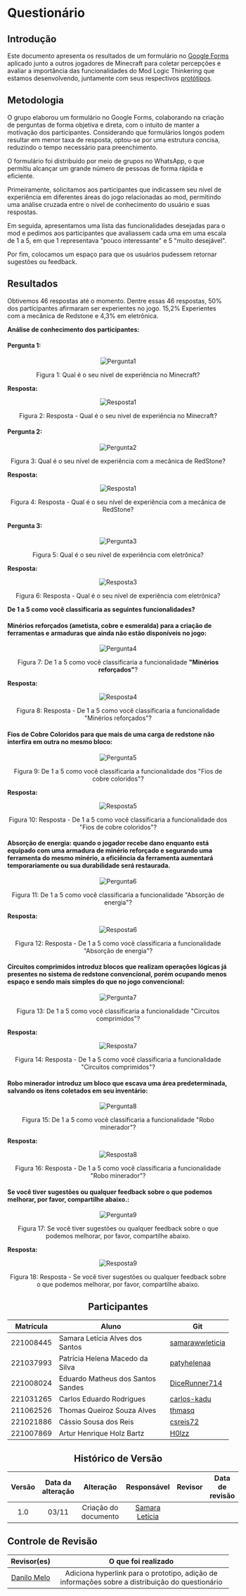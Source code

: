 # Questionário

## Introdução

Este documento apresenta os resultados de um formulário no [Google Forms](https://docs.google.com/forms/) aplicado junto a outros jogadores de Minecraft para coletar percepções e avaliar a importância das funcionalidades do Mod Logic Thinkering que estamos desenvolvendo, juntamente com seus respectivos [protótipos](Base/Design_Sprint/prototipo.md).

## Metodologia

O grupo elaborou um formulário no Google Forms, colaborando na criação de perguntas de forma objetiva e direta, com o intuito de manter a motivação dos participantes. Considerando que formulários longos podem resultar em menor taxa de resposta, optou-se por uma estrutura concisa, reduzindo o tempo necessário para preenchimento.

O formulário foi distribuído por meio de grupos no WhatsApp, o que permitiu alcançar um grande número de pessoas de forma rápida e eficiente.

Primeiramente, solicitamos aos participantes que indicassem seu nível de experiência em diferentes áreas do jogo relacionadas ao mod, permitindo uma análise cruzada entre o nível de conhecimento do usuário e suas respostas.

Em seguida, apresentamos uma lista das funcionalidades desejadas para o mod e pedimos aos participantes que avaliassem cada uma em uma escala de 1 a 5, em que 1 representava "pouco interessante" e 5 "muito desejável".

Por fim, colocamos um espaço para que os usuários pudessem retornar sugestões ou feedback.

## Resultados

Obtivemos 46 respostas até o momento. Dentre essas 46 respostas, 50% dos participantes afirmaram ser experientes no jogo. 15,2% Experientes com a mecânica de Redstone e 4,3% em eletrônica.

__Análise de conhecimento dos participantes:__

#### **Pergunta 1:**
<center>

![Pergunta1](../../assets/Questionario/Perguntas/1PerguntaQuestionario.png)

Figura 1: Qual é o seu nivel de experiência no Minecraft?

</center>

__Resposta:__

<center>

![Resposta1](../../assets/Questionario/Respostas/1RespostaQuestionario.png)

Figura 2: Resposta - Qual é o seu nivel de experiência no Minecraft?

</center>

#### **Pergunta 2:**

<center>

![Pergunta2](../../assets/Questionario/Perguntas/2PerguntaQuestionario.png)

Figura 3: Qual é o seu nível de experiência com a mecânica de RedStone?  

</center>

__Resposta:__

<center>

![Resposta1](../../assets/Questionario/Respostas/2RespostaQuestionario.png)

Figura 4: Resposta - Qual é o seu nível de experiência com a mecânica de RedStone?  

</center>

#### **Pergunta 3:**

<center>

![Pergunta3](../../assets/Questionario/Perguntas/3PerguntaQuestionario.png)

Figura 5: Qual é o seu nível de experiência com eletrônica?  

</center>

__Resposta:__

<center>

![Resposta3](../../assets/Questionario/Respostas/3RespostaQuestionario.png)

Figura 6: Resposta - Qual é o seu nível de experiência com eletrônica?  

</center>

__De 1 a 5 como você classificaria as seguintes funcionalidades?__

#### **Minérios reforçados** (ametista, cobre e esmeralda) para a criação de ferramentas e armaduras que ainda não estão disponíveis no jogo:

<center>

![Pergunta4](../../assets/Questionario/Perguntas/4PerguntaQuestionario4.png)

Figura 7: De 1 a 5 como você classificaria a funcionalidade **"Minérios reforçados"**?

</center>

__Resposta:__

<center>

![Resposta4](../../assets/Questionario/Respostas/4RespostaQuestionario.png)

Figura 8: Resposta - De 1 a 5 como você classificaria a funcionalidade "Minérios reforçados"? 

</center>

#### **Fios de Cobre Coloridos** para que mais de uma carga de redstone não interfira em outra no mesmo bloco:

<center>

![Pergunta5](../../assets/Questionario/Perguntas/5PerguntaQuestionario4.png)

Figura 9: De 1 a 5 como você classificaria a funcionalidade dos "Fios de cobre coloridos"? 

</center>

__Resposta:__

<center>

![Resposta5](../../assets/Questionario/Respostas/5RespostaQuestionario.png)

Figura 10: Resposta - De 1 a 5 como você classificaria a funcionalidade dos "Fios de cobre coloridos"? 

</center>

#### **Absorção de energia**: quando o jogador recebe dano enquanto está equipado com uma armadura de minério reforçado e segurando uma ferramenta do mesmo minério, a eficiência da ferramenta aumentará temporariamente ou sua durabilidade será restaurada.

<center>

![Pergunta6](../../assets/Questionario/Perguntas/6PerguntaQuestionario2.png)

Figura 11: De 1 a 5 como você classificaria a funcionalidade "Absorção de energia"?  

</center>

__Resposta:__

<center>

![Resposta6](../../assets/Questionario/Respostas/6RespostaQuestionario.png)

Figura 12: Resposta - De 1 a 5 como você classificaria a funcionalidade "Absorção de energia"? 

</center>

#### **Circuitos comprimidos** introduz blocos que realizam operações lógicas já presentes no sistema de redstone convencional, porém ocupando menos espaço e sendo mais simples do que no jogo convencional:

<center>

![Pergunta7](../../assets/Questionario/Perguntas/7PerguntaQuestionario2.png)

Figura 13: De 1 a 5 como você classificaria a funcionalidade "Circuitos comprimidos"?

</center>

__Resposta:__

<center>

![Resposta7](../../assets/Questionario/Respostas/7RespostaQuestionario.png)

Figura 14: Resposta - De 1 a 5 como você classificaria a funcionalidade "Circuitos comprimidos"? 

</center>

#### **Robo minerador** introduz um bloco que escava uma área predeterminada, salvando os itens coletados em seu inventário:

<center>

![Pergunta8](../../assets/Questionario/Perguntas/8PerguntaQuestionario2.png)

Figura 15: De 1 a 5 como você classificaria a funcionalidade "Robo minerador"?

</center>

__Resposta:__

<center>

![Resposta8](../../assets/Questionario/Respostas/8RespostaQuestionario.png)

Figura 16: Resposta - De 1 a 5 como você classificaria a funcionalidade "Robo minerador"?

</center>

#### **Se você tiver sugestões ou qualquer feedback sobre o que podemos melhorar, por favor, compartilhe abaixo.:**

<center>

![Pergunta9](../../assets/Questionario/Perguntas/9PerguntaQuestionario.png)

Figura 17: Se você tiver sugestões ou qualquer feedback sobre o que podemos melhorar, por favor, compartilhe abaixo.

</center>

__Resposta:__

<center>

![Resposta9](../../assets/Questionario/Respostas/9RespostaQuestionario.png)

Figura 18: Resposta - Se você tiver sugestões ou qualquer feedback sobre o que podemos melhorar, por favor, compartilhe abaixo.

</center>

<center>

## Participantes

</center>

<div style="margin: 0 auto; width: fit-content;">

| Matrícula | Aluno                             | Git                                               |
| --------- | --------------------------------- | ------------------------------------------------- |
| 221008445 | Samara Letícia Alves dos Santos | [samarawwleticia](https://github.com/samarawwleticia) |
| 221037993 | Patrícia Helena Macedo da Silva        | [patyhelenaa](https://github.com/patyhelenaa)     |
| 221008024 | Eduardo Matheus dos Santos Sandes | [DiceRunner714](https://github.com/DiceRunner714) |
| 221031265 | Carlos Eduardo Rodrigues        | [carlos-kadu](https://github.com/carlos-kadu)         |
| 211062526 | Thomas Queiroz Souza Alves        | [thmasq](https://github.com/thmasq)  |
| 221021886 | Cássio Sousa dos Reis             | [csreis72](https://github.com/csreis72) |
| 221007869 | Artur Henrique Holz Bartz         | [H0lzz](https://github.com/H0lzz)  |


</div>

<center>

## Histórico de Versão

</center>

<div style="margin: 0 auto; width: fit-content;">

| Versão | Data da alteração |                       Alteração                       |                          Responsável                           |                                                                                             Revisor                                                                                              | Data de revisão |
| :----: | :---------------: | :---------------------------------------------------: | :------------------------------------------------------------: | :----------------------------------------------------------------------------------------------------------------------------------------------------------------------------------------------: | :-------------: |
|  1.0   |       03/11       |                 Criação do documento                  |             [Samara Letícia](https://github.com/samarawwleticia)              |     |          |
                                                                    
</div>

## Controle de Revisão

</center>

<div style="margin: 0 auto; width: fit-content;">

|                Revisor(es)                 |                      O que foi realizado                      |
| :----------------------------------------: | :-----------------------------------------------------------: |
| [Danilo Melo](https://github.com/daniloctm) | Adiciona hyperlink para o prototipo, adição de informações sobre a distribuição do questionário |

</div>

